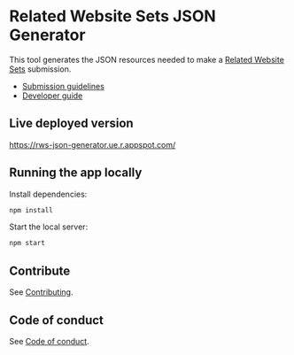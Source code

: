 # Related Website Sets JSON Generator

This tool generates the JSON resources needed to make a [Related Website Sets](https://developer.chrome.com/docs/privacy-sandbox/first-party-sets/) submission. 

- [Submission guidelines](https://github.com/GoogleChrome/first-party-sets/blob/main/FPS-Submission_Guidelines.md)
- [Developer guide](https://developer.chrome.com/docs/privacy-sandbox/first-party-sets-integration/)


## Live deployed version

https://rws-json-generator.ue.r.appspot.com/

## Running the app locally

Install dependencies:

```bash
npm install
```

Start the local server:

```bash
npm start
```

## Contribute

See [Contributing](/docs/contributing.md).

## Code of conduct

See [Code of conduct](/docs/code-of-conduct.md).
